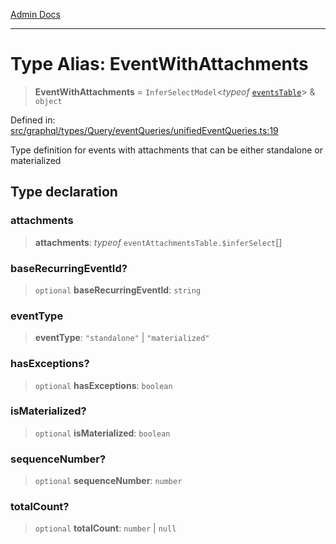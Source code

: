 [Admin Docs](/)

***

# Type Alias: EventWithAttachments

> **EventWithAttachments** = `InferSelectModel`\<*typeof* [`eventsTable`](../../../../../../drizzle/tables/events/variables/eventsTable.md)\> & `object`

Defined in: [src/graphql/types/Query/eventQueries/unifiedEventQueries.ts:19](https://github.com/gautam-divyanshu/talawa-api/blob/de42235531e11387f0ad0479547630845dbc8b37/src/graphql/types/Query/eventQueries/unifiedEventQueries.ts#L19)

Type definition for events with attachments that can be either standalone or materialized

## Type declaration

### attachments

> **attachments**: *typeof* `eventAttachmentsTable.$inferSelect`[]

### baseRecurringEventId?

> `optional` **baseRecurringEventId**: `string`

### eventType

> **eventType**: `"standalone"` \| `"materialized"`

### hasExceptions?

> `optional` **hasExceptions**: `boolean`

### isMaterialized?

> `optional` **isMaterialized**: `boolean`

### sequenceNumber?

> `optional` **sequenceNumber**: `number`

### totalCount?

> `optional` **totalCount**: `number` \| `null`
